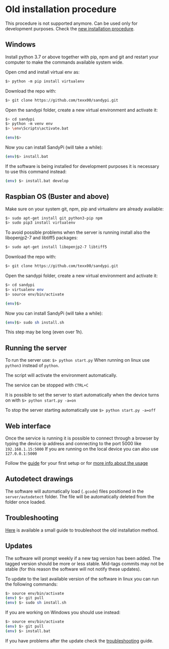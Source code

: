 # Old installation procedure

This procedure is not supported anymore.
Can be used only for development purposes. Check the [new installation procedure](../docker/readme.md).

## Windows

Install python 3.7 or above together with pip, npm and git and restart your computer to make the commands available system wide.

Open cmd and install virtual env as:

```bash
$> python -m pip install virtualenv
```

Download the repo with:

```bash
$> git clone https://github.com/texx00/sandypi.git
```

Open the sandypi folder, create a new virtual environment and activate it:

```bash
$> cd sandypi
$> python -m venv env
$> \env\Scripts\activate.bat

(env)$> 
```

Now you can install SandyPi (will take a while):

```bash
(env)$> install.bat
```

If the software is being installed for development purposes it is necessary to use this command instead:

```bash
(env) $> install.bat develop
```

## Raspbian OS (Buster and above)

Make sure on your system git, npm, pip and virtualenv are already available:

```bash
$> sudo apt-get install git python3-pip npm
$> sudo pip3 install virtualenv
```

To avoid possible problems when the server is running install also the libopenjp2-7 and libtiff5 packages:

```bash
$> sudo apt-get install libopenjp2-7 libtiff5
```

Download the repo with:

```bash
$> git clone https://github.com/texx00/sandypi.git
```

Open the sandypi folder, create a new virtual environment and activate it:

```bash
$> cd sandypi
$> virtualenv env
$> source env/bin/activate

(env)$> 
```

Now you can install SandyPi (will take a while):

```bash
(env)$> sudo sh install.sh
```

This step may be long (even over 1h).

## Running the server

To run the server use:
`$> python start.py`
When running on linux use `python3` instead of `python`.

The script will activate the environment automatically.

The service can be stopped with `CTRL+C`

It is possible to set the server to start automatically when the device turns on with `$> python start.py -a=on`

To stop the server starting automatically use `$> python start.py -a=off`

## Web interface

Once the service is running it is possible to connect through a browser by typing the device ip address and connecting to the port 5000 like `192.168.1.15:5000`
If you are running on the local device you can also use `127.0.0.1:5000`

Follow the [guide](first_setup.md) for your first setup or for [more info about the usage](usage.md)

## Autodetect drawings

The software will automatically load (`.gcode`) files positioned in the `server/autodetect` folder.
The file will be automatically deleted from the folder once loaded.

## Troubleshooting

[Here](old_troubleshooting.md) is available a small guide to troubleshoot the old installation method.

## Updates

The software will prompt weekly if a new tag version has been added.
The tagged version should be more or less stable.
Mid-tags commits may not be stable (for this reason the software will not notify these updates).

To update to the last available version of the software in linux you can run the following commands:

```bash
$> source env/bin/activate
(env) $> git pull
(env) $> sudo sh install.sh
```

If you are working on Windows you should use instead:

```bash
$> source env/bin/activate
(env) $> git pull
(env) $> install.bat
```

If you have problems after the update check the [troubleshooting](old_troubleshooting.md) guide.
